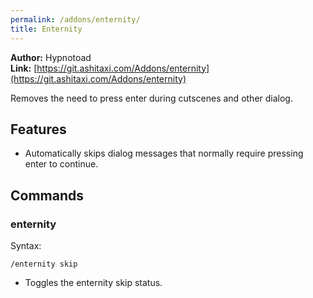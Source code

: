 ```yaml
---
permalink: /addons/enternity/
title: Enternity
---
```


**Author:** Hypnotoad<br/>
**Link:** [https://git.ashitaxi.com/Addons/enternity](https://git.ashitaxi.com/Addons/enternity)

Removes the need to press enter during cutscenes and other dialog.

## Features

  * Automatically skips dialog messages that normally require pressing enter to continue.

## Commands

### enternity
Syntax:
```
/enternity skip
```
  * Toggles the enternity skip status.